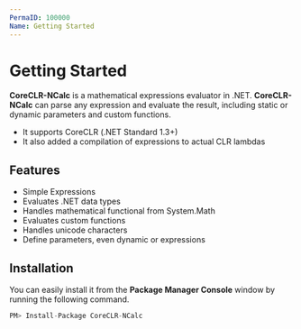```yaml
---
PermaID: 100000
Name: Getting Started
---
```


# Getting Started

**CoreCLR-NCalc** is a mathematical expressions evaluator in .NET. **CoreCLR-NCalc** can parse any expression and evaluate the result, including static or dynamic parameters and custom functions.

 - It supports CoreCLR (.NET Standard 1.3+)
 - It also added a compilation of expressions to actual CLR lambdas

## Features

 - Simple Expressions
 - Evaluates .NET data types
 - Handles mathematical functional from System.Math
 - Evaluates custom functions
 - Handles unicode characters
 - Define parameters, even dynamic or expressions

## Installation

You can easily install it from the **Package Manager Console** window by running the following command.

```csharp
PM> Install-Package CoreCLR-NCalc
```
